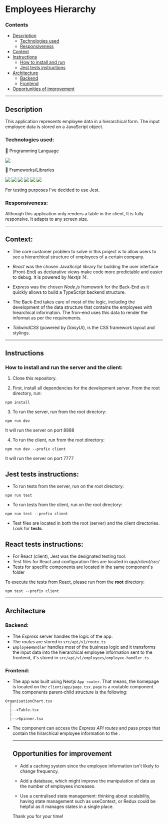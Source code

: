 # Employees Hierarchy

### Contents

- [Description](#description)
  - [Technologies used](#technologies-used)
  - [Responsiveness](#responsiveness)
- [Context](#context)
- [Instructions](#instructions)
  - [How to install and run](#How-to-install-and-run-the-server-and-the-client)
  - [Jest tests instructions](#react-tests-instructions)
- [Architecture](#architecture-mvc)
  - [Backend](#backend)
  - [Frontend](#frontend)
- [Opportunities of improvement](#opportunities-of-improvement)

---

## Description

This application represents employee data in a hierarchical form. The input employee data is stored on a JavaScript object.

### Technologies used:

🧰 Programming Language

![](https://img.shields.io/badge/TypeScript-007ACC?style=for-the-badge&logo=typescript&logoColor=white)

🧰 Frameworks/Libraries

![](https://img.shields.io/badge/react-%2320232a.svg?style=for-the-badge&logo=react&logoColor=%2361DAFB)
![](https://img.shields.io/badge/Next-black?style=for-the-badge&logo=next.js&logoColor=white)
![](https://img.shields.io/badge/node.js-6DA55F?style=for-the-badge&logo=node.js&logoColor=white)
![](https://img.shields.io/badge/express.js-%23404d59.svg?style=for-the-badge&logo=express&logoColor=%2361DAFB)
![](https://img.shields.io/badge/tailwindcss-%2338B2AC.svg?style=for-the-badge&logo=tailwind-css&logoColor=white)
![](https://img.shields.io/badge/daisyui-5A0EF8?style=for-the-badge&logo=daisyui&logoColor=white)

For testing purposes I've decided to use Jest.

### Responsiveness:

Although this application only renders a table in the client, It is fully responsive. It adapts to any screen size.

---

## Context:

- The core customer problem to solve in this project is to allow users to see a hierarchical structure of employees of a certain company.

- _React_ was the chosen JavaScript library for building the user interface (Front-End) as declarative views make code more predictable and easier to debug. It is powered by _Nextjs 14_.

- _Express_ was the chosen _Node.js_ framework for the Back-End as it quickly allows to build a TypeScript backend structure.

- The Back-End takes care of most of the logic, including the development of the data structure that contains the employees with hiearchical information. The fron-end uses this data to render the informat as per the requirements.

- _TailwindCSS_ (powered by _DaisyUI_), is the CSS framework layout and stylings.

---

## Instructions

### How to install and run the server and the client:

1. Clone this repository.

2. First, install all dependencies for the development server. From the root directory, run:

```
npm install
```

3. To run the server, run from the root directory:

```
npm run dev
```
It will run the server on port 8888

4. To run the client, run from the root directory:

```
npm run dev --prefix client
```
It will run the server on port 7777

## Jest tests instructions:

- To run tests from the server, run on the root directory:
```
npm run test
```
- To run tests from the client, run on the root directory:
```
npm run test --prefix client
```
- Test files are located in both the root (server) and the client directories. Look for __tests__.

## React tests instructions:

- For React (client), Jest was the designated testing tool.
- Test files for React and configuration files are located in _app/client/src/_
- Tests for specific components are located in the same component's folder

To execute the tests from React, please run from the **root** directory:

```
npm test --prefix client
```

---

## Architecture

### Backend:

- The _Express_ server handles the logic of the app.
- The _routes_ are stored in `src/api/v1/route.ts`
- `EmployeeHandler` handles most of the business logic and it transforms the input data into the hierarchical employee information sent to the frontend, it's stored in `src/api/v1/employees/employee-handler.ts`

### Frontend:

- The app was built using Nextjs `App router`. That means, the homepage is located on the `client/app/page.tsx`. `page` is a routable component. The components parent-child structure is the following:

```
OrganisationChart.tsx
  |
  |-->Table.tsx
  |
  |-->Spinner.tsx
```

- The <OrganisationChart/> component can access the _Express API routes_ and pass props that contain the hirarchical employee information to the <Table/>.

---

## Opportunities for improvement

- Add a caching system since the employee information isn't likely to change frequency.

- Add a database, which might improve the manipulation of data as the number of employees increases.

- Use a centralised state management: thinking about scalability, having state management such as useContext, or Redux could be helpful as it manages states in a single place.

Thank you for your time!